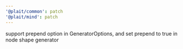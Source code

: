 ```yaml
---
'@plait/common': patch
'@plait/mind': patch
---
```


support prepend option in GeneratorOptions, and set prepend to true in node shape generator
